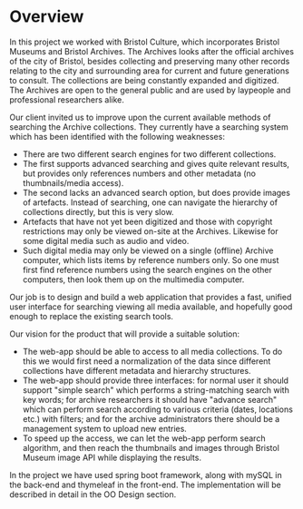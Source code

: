 # Overview

In this project we worked with Bristol Culture, which incorporates Bristol Museums and Bristol Archives. The Archives looks after the official archives of the city of Bristol, besides collecting and preserving many other records relating to the city and surrounding area for current and future generations to consult. The collections are being constantly expanded and digitized. The Archives are open to the general public and are used by laypeople and professional researchers alike.

Our client invited us to improve upon the current available methods of searching the Archive collections. They currently have a searching system which has been identified with the following weaknesses:

* There are two different search engines for two different collections.
* The first supports advanced searching and gives quite relevant results, but
  provides only references numbers and other metadata (no thumbnails/media
  access).
* The second lacks an advanced search option, but does provide
  images of artefacts. Instead of searching, one can navigate the hierarchy of
  collections directly, but this is very slow.
* Artefacts that have not yet been digitized and those with copyright
  restrictions may only be viewed on-site at the Archives. Likewise for some
  digital media such as audio and video.
* Such digital media may only be viewed on a single (offline) Archive
  computer, which lists items by reference numbers only. So one must first find
  reference numbers using the search engines on the other computers, then look
  them up on the multimedia computer.

Our job is to design and build a web application that provides a fast, unified user
interface for searching viewing all media available, and hopefully good enough to replace the existing search tools. 

Our vision for the product that will provide a suitable solution:
* The web-app should be able to access to all media collections. To do this we would first need a normalization of the data since different collections have different metadata and hierarchy structures.
* The web-app should provide three interfaces: for normal user it should support "simple search" which performs a string-matching search with key words; for archive researchers it should have "advance search" which can perform search according to various criteria (dates, locations etc.) with filters; and for the archive administrators there should be a management system to upload new entries. 
* To speed up the access, we can let the web-app perform search algorithm, and then reach the thumbnails and images through Bristol Museum image API while displaying the results.

In the project we have used spring boot framework, along with mySQL in the back-end and thymeleaf in the front-end. The implementation will be described in detail in the OO Design section.

